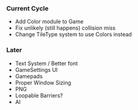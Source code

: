 ### Current Cycle
- Add Color module to Game
- Fix unlikely (still happens) collision miss
- Change TileType system to use Colors instead

### Later
- Text System / Better font
- GameSettings UI
- Gamepads
- Proper Window Sizing
- PNG
- Loopable Barriers?
- AI